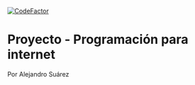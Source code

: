 [![CodeFactor](https://www.codefactor.io/repository/github/azumi-qci/pi-azumi/badge)](https://www.codefactor.io/repository/github/azumi-qci/pi-azumi)

# Proyecto - Programación para internet

Por Alejandro Suárez
